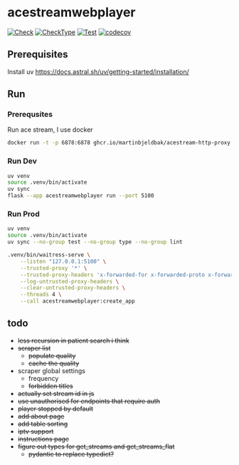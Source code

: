 # acestreamwebplayer

[![Check](https://github.com/kism/acestream-webplayer/actions/workflows/check.yml/badge.svg)](https://github.com/kism/acestream-webplayer/actions/workflows/check.yml)
[![CheckType](https://github.com/kism/acestream-webplayer/actions/workflows/check_types.yml/badge.svg)](https://github.com/kism/acestream-webplayer/actions/workflows/check_types.yml)
[![Test](https://github.com/kism/acestream-webplayer/actions/workflows/test.yml/badge.svg)](https://github.com/kism/acestream-webplayer/actions/workflows/test.yml)
[![codecov](https://codecov.io/gh/kism/acestream-webplayer/graph/badge.svg?token=FPGDA0ODT7)](https://codecov.io/gh/kism/acestream-webplayer)

## Prerequisites

Install uv <https://docs.astral.sh/uv/getting-started/installation/>

## Run

### Prerequsites

Run ace stream, I use docker

```bash
docker run -t -p 6878:6878 ghcr.io/martinbjeldbak/acestream-http-proxy
```

### Run Dev

```bash
uv venv
source .venv/bin/activate
uv sync
flask --app acestreamwebplayer run --port 5100
```

### Run Prod

```bash
uv venv
source .venv/bin/activate
uv sync --no-group test --no-group type --no-group lint

.venv/bin/waitress-serve \
    --listen "127.0.0.1:5100" \
    --trusted-proxy '*' \
    --trusted-proxy-headers 'x-forwarded-for x-forwarded-proto x-forwarded-port' \
    --log-untrusted-proxy-headers \
    --clear-untrusted-proxy-headers \
    --threads 4 \
    --call acestreamwebplayer:create_app
```

## todo

- ~~less recursion in patient search i think~~
- ~~scraper list~~
  - ~~populate quality~~
  - ~~cache the quality~~
- scraper global settings
  - frequency
  - ~~forbidden titles~~
- ~~actually set stream id in js~~
- ~~use unauthorised for endpoints that require auth~~
- ~~player stopped by default~~
- ~~add about page~~
- ~~add table sorting~~
- ~~iptv support~~
- ~~instructions page~~
- ~~figure out types for get_streams and get_streams_flat~~
  - ~~pydantic to replace typedict?~~
